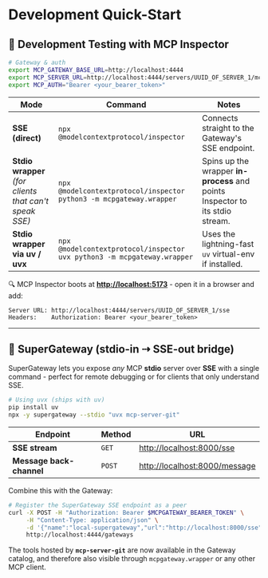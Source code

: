 # Development Quick-Start

## 🧪 Development Testing with **MCP Inspector**

```bash
# Gateway & auth
export MCP_GATEWAY_BASE_URL=http://localhost:4444
export MCP_SERVER_URL=http://localhost:4444/servers/UUID_OF_SERVER_1/mcp
export MCP_AUTH="Bearer <your_bearer_token>"
```

| Mode                                                        | Command                                                                      | Notes                                                                         |
| ----------------------------------------------------------- | ---------------------------------------------------------------------------- | ----------------------------------------------------------------------------- |
| **SSE (direct)**                                            | `npx @modelcontextprotocol/inspector`                                        | Connects straight to the Gateway's SSE endpoint.                              |
| **Stdio wrapper** <br/>*(for clients that can't speak SSE)* | `npx @modelcontextprotocol/inspector python3 -m mcpgateway.wrapper`           | Spins up the wrapper **in-process** and points Inspector to its stdio stream. |
| **Stdio wrapper via uv / uvx**                            | `npx @modelcontextprotocol/inspector uvx python3 -m mcpgateway.wrapper` | Uses the lightning-fast `uv` virtual-env if installed.                        |

🔍 MCP Inspector boots at **[http://localhost:5173](http://localhost:5173)** - open it in a browser and add:

```text
Server URL: http://localhost:4444/servers/UUID_OF_SERVER_1/sse
Headers:    Authorization: Bearer <your_bearer_token>
```

---

## 🌉 SuperGateway (stdio-in ⇢ SSE-out bridge)

SuperGateway lets you expose *any* MCP **stdio** server over **SSE** with a single command - perfect for
remote debugging or for clients that only understand SSE.

```bash
# Using uvx (ships with uv)
pip install uv
npx -y supergateway --stdio "uvx mcp-server-git"
```

| Endpoint                 | Method | URL                                                            |
| ------------------------ | ------ | -------------------------------------------------------------- |
| **SSE stream**           | `GET`  | [http://localhost:8000/sse](http://localhost:8000/sse)         |
| **Message back-channel** | `POST` | [http://localhost:8000/message](http://localhost:8000/message) |

Combine this with the Gateway:

```bash
# Register the SuperGateway SSE endpoint as a peer
curl -X POST -H "Authorization: Bearer $MCPGATEWAY_BEARER_TOKEN" \
     -H "Content-Type: application/json" \
     -d '{"name":"local-supergateway","url":"http://localhost:8000/sse"}' \
     http://localhost:4444/gateways
```

The tools hosted by **`mcp-server-git`** are now available in the Gateway catalog, and therefore
also visible through `mcpgateway.wrapper` or any other MCP client.

```
